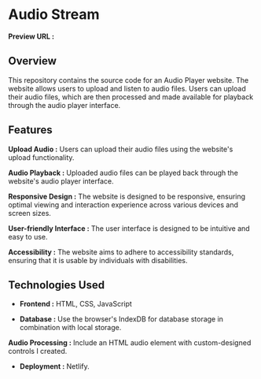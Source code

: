

 # Audio Stream
  **Preview URL :** 

 
## Overview
This repository contains the source code for an Audio Player website. The website allows users to upload and listen to audio files. Users can upload their audio files, which are then processed and made available for playback through the audio player interface.

 ## Features
  **Upload Audio :**   Users can upload their audio files using the website's upload functionality.

**Audio Playback :** Uploaded audio files can be played back through the website's audio player interface.

**Responsive Design :** The website is designed to be responsive, ensuring optimal viewing and interaction experience across various devices and screen sizes.

**User-friendly Interface :** The user interface is designed to be intuitive and easy to use.

**Accessibility :** The website aims to adhere to accessibility standards, ensuring that it is usable by individuals with disabilities.

## Technologies Used
 * **Frontend :** HTML, CSS, JavaScript

 * **Database :** Use the browser's IndexDB for database storage in combination with local storage.

 **Audio Processing :** Include an HTML audio element with custom-designed controls I created.

 * **Deployment :** Netlify.
